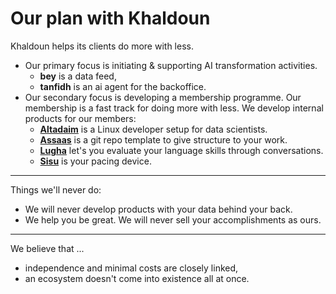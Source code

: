 # Our plan with Khaldoun

Khaldoun helps its clients do more with less.

- Our primary focus is initiating & supporting AI transformation activities.
  - **bey** is a data feed,
  - **tanfidh** is an ai agent for the backoffice.
- Our secondary focus is developing a membership programme.
  Our membership is a fast track for doing more with less.
  We develop internal products for our members:
  - [**Altadaim**](https://github.com/khaldoun-xyz/altadim) is a
      Linux developer setup for data scientists.
  - [**Assaas**](https://github.com/khaldoun-xyz/assaas) is a
      git repo template
      to give structure to your work.
  - [**Lugha**](https://lugha.xyz) let's you evaluate your
      language skills through conversations.
  - [**Sisu**](https://sisu.cx) is your pacing device.

----

Things we'll never do:

- We will never develop products with your data behind your back.
- We help you be great. We will never sell your accomplishments as ours.

----

We believe that ...

- independence and minimal costs are closely linked,
- an ecosystem doesn't come into existence all at once.
